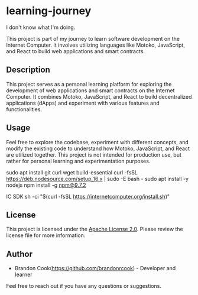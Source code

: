 # learning-journey
I don't know what I'm doing.

This project is part of my journey to learn software development on the Internet Computer. It involves utilizing languages like Motoko, JavaScript, and React to build web applications and smart contracts.

## Description

This project serves as a personal learning platform for exploring the development of web applications and smart contracts on the Internet Computer. It combines Motoko, JavaScript, and React to build decentralized applications (dApps) and experiment with various features and functionalities.

## Usage

Feel free to explore the codebase, experiment with different concepts, and modify the existing code to understand how Motoko, JavaScript, and React are utilized together. This project is not intended for production use, but rather for personal learning and experimentation purposes.

sudo apt install git curl wget build-essential
curl -fsSL https://deb.nodesource.com/setup_16.x | sudo -E bash -
sudo apt install -y nodejs
npm install -g npm@9.7.2

IC SDK
sh -ci "$(curl -fsSL https://internetcomputer.org/install.sh)"

## License

This project is licensed under the [Apache License 2.0](LICENSE.md). Please review the license file for more information.

## Author

- Brandon Cook(https://github.com/brandonrcook) - Developer and learner

Feel free to reach out if you have any questions or suggestions.

